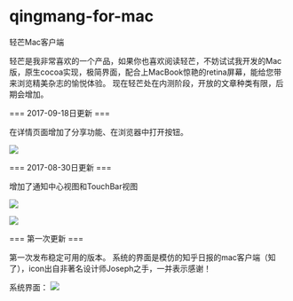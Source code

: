 # qingmang-for-mac
轻芒Mac客户端

轻芒是我非常喜欢的一个产品，如果你也喜欢阅读轻芒，不妨试试我开发的Mac版，原生cocoa实现，极简界面，配合上MacBook惊艳的retina屏幕，能给您带来浏览精美杂志的愉悦体验。
现在轻芒处在内测阶段，开放的文章种类有限，后期会增加。

=== 2017-09-18日更新 ===

在详情页面增加了分享功能、在浏览器中打开按钮。

![](https://syy.freep.cn/588778/1BFAC168-DB08-4B9B-9EC4-04E8CE009D08.png)

=== 2017-08-30日更新 ===

增加了通知中心视图和TouchBar视图

![](https://syy.freep.cn/588778/41854-4a66018d8973436d.jpeg)

![](https://syy.freep.cn/588778/41854-dfd0c7c1f1826698.jpeg)

=== 第一次更新 ===

第一次发布稳定可用的版本。
系统的界面是模仿的知乎日报的mac客户端（知了），icon出自非著名设计师Joseph之手，一并表示感谢！

系统界面：
![](http://syy.freep.cn/588778/FF2E61F5-7785-4BB2-B1E6-EEC90653F41C.png)
